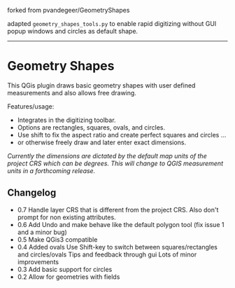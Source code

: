 forked from pvandegeer/GeometryShapes

adapted `geometry_shapes_tools.py` to enable rapid digitizing without GUI popup windows and circles as default shape.

---


# Geometry Shapes
This QGis plugin draws basic geometry shapes with user defined measurements and also allows free drawing. 

Features/usage:
* Integrates in the digitizing toolbar. 
* Options are rectangles, squares, ovals, and circles. 
* Use shift to fix the aspect ratio and create perfect squares and circles ...
* or otherwise freely draw and later enter exact dimensions.

_Currently the dimensions are dictated by the default map units of the project CRS which can be degrees. This will 
change to QGIS measurement units in a forthcoming release._   

## Changelog
* 0.7 Handle layer CRS that is different from the project CRS. Also don't prompt for non existing attributes.
* 0.6 Add Undo and make behave like the default polygon tool (fix issue 1 and a minor bug)
* 0.5 Make QGis3 compatible
* 0.4 Added ovals
    Use Shift-key to switch between squares/rectangles and circles/ovals
    Tips and feedback through gui
    Lots of minor improvements
* 0.3 Add basic support for circles
* 0.2 Allow for geometries with fields
